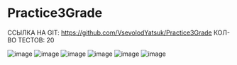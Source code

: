 #  Practice3Grade

ССЫЛКА НА GIT: https://github.com/VsevolodYatsuk/Practice3Grade
КОЛ-ВО ТЕСТОВ: 20

![image](https://github.com/VsevolodYatsuk/Practice3Grade/blob/master/Screenshots/scr_1.jpg)
![image](https://github.com/VsevolodYatsuk/Practice3Grade/blob/master/Screenshots/scr_2.jpg)
![image](https://github.com/VsevolodYatsuk/Practice3Grade/blob/master/Screenshots/scr_3.jpg)
![image](https://github.com/VsevolodYatsuk/Practice3Grade/blob/master/Screenshots/scr_4.jpg)
![image](https://github.com/VsevolodYatsuk/Practice3Grade/blob/master/Screenshots/scr_5.jpg)
![image](https://github.com/VsevolodYatsuk/Practice3Grade/blob/master/Screenshots/scr_6.jpg)